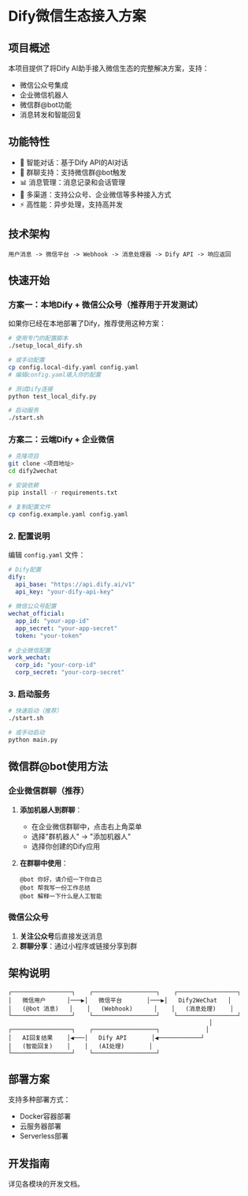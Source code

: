 # Dify微信生态接入方案

## 项目概述

本项目提供了将Dify AI助手接入微信生态的完整解决方案，支持：
- 微信公众号集成
- 企业微信机器人
- 微信群@bot功能
- 消息转发和智能回复

## 功能特性

- 🤖 智能对话：基于Dify API的AI对话
- 👥 群聊支持：支持微信群@bot触发
- 📊 消息管理：消息记录和会话管理  
- 🔄 多渠道：支持公众号、企业微信等多种接入方式
- ⚡ 高性能：异步处理，支持高并发

## 技术架构

```
用户消息 -> 微信平台 -> Webhook -> 消息处理器 -> Dify API -> 响应返回
```

## 快速开始

### 方案一：本地Dify + 微信公众号（推荐用于开发测试）

如果你已经在本地部署了Dify，推荐使用这种方案：

```bash
# 使用专门的配置脚本
./setup_local_dify.sh

# 或手动配置
cp config.local-dify.yaml config.yaml
# 编辑config.yaml填入你的配置

# 测试Dify连接
python test_local_dify.py

# 启动服务
./start.sh
```

### 方案二：云端Dify + 企业微信

```bash
# 克隆项目
git clone <项目地址>
cd dify2wechat

# 安装依赖
pip install -r requirements.txt

# 复制配置文件
cp config.example.yaml config.yaml
```

### 2. 配置说明

编辑 `config.yaml` 文件：

```yaml
# Dify配置
dify:
  api_base: "https://api.dify.ai/v1"
  api_key: "your-dify-api-key"
  
# 微信公众号配置
wechat_official:
  app_id: "your-app-id" 
  app_secret: "your-app-secret"
  token: "your-token"
  
# 企业微信配置
work_wechat:
  corp_id: "your-corp-id"
  corp_secret: "your-corp-secret"
```

### 3. 启动服务

```bash
# 快速启动（推荐）
./start.sh

# 或手动启动
python main.py
```

## 微信群@bot使用方法

### 企业微信群聊（推荐）

1. **添加机器人到群聊**：
   - 在企业微信群聊中，点击右上角菜单
   - 选择"群机器人" → "添加机器人"
   - 选择你创建的Dify应用

2. **在群聊中使用**：
   ```
   @bot 你好，请介绍一下你自己
   @bot 帮我写一份工作总结
   @bot 解释一下什么是人工智能
   ```

### 微信公众号

1. **关注公众号**后直接发送消息
2. **群聊分享**：通过小程序或链接分享到群

## 架构说明

```
┌─────────────────┐    ┌──────────────────┐    ┌─────────────────┐
│   微信用户      │───▶│   微信平台       │───▶│   Dify2WeChat   │
│   (@bot 消息)   │    │   (Webhook)      │    │   (消息处理)    │
└─────────────────┘    └──────────────────┘    └─────────────────┘
                                                         │
┌─────────────────┐    ┌──────────────────┐             │
│   AI回复结果    │◀───│   Dify API       │◀────────────┘
│   (智能回复)    │    │   (AI处理)       │    
└─────────────────┘    └──────────────────┘    
```

## 部署方案

支持多种部署方式：
- Docker容器部署
- 云服务器部署
- Serverless部署

## 开发指南

详见各模块的开发文档。 
